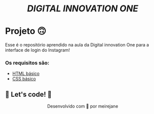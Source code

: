 <h1><b><i><p align="center">DIGITAL INNOVATION ONE</p></i></b></h1>

# Projeto 🙃

Esse é o repositório aprendido na aula da Digital innovation One para a interface de login do Instagram! 

### Os requisitos são:

* [HTML básico](https://www.w3schools.com/html/)
* [CSS básico](https://developer.mozilla.org/pt-BR/docs/Web/CSS)

## 🚀 Let's code! 🚀
<p align="center">Desenvolvido com 💜 por meirejane</p>
